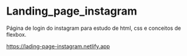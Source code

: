 # Landing_page_instagram
Página de login do instagram para estudo de html, css e conceitos de flexbox.

https://lading-page-instagram.netlify.app
